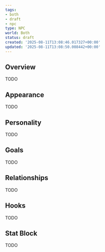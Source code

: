 ```yaml
---
tags:
- both
- draft
- npc
type: NPC
world: Both
status: draft
created: '2025-08-11T13:08:46.017327+00:00'
updated: '2025-08-11T13:08:50.008442+00:00'
---
```



## Overview

TODO
## Appearance

TODO
## Personality

TODO
## Goals

TODO
## Relationships

TODO
## Hooks

TODO
## Stat Block

TODO
